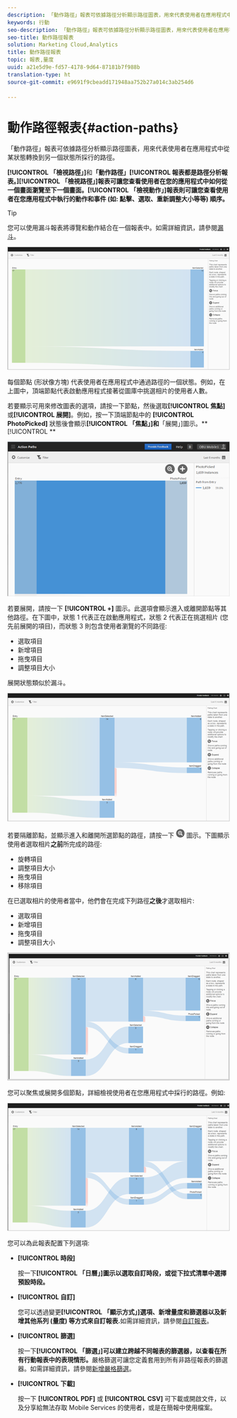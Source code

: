 ```yaml
---
description: 「動作路徑」報表可依據路徑分析顯示路徑圖表，用來代表使用者在應用程式中從某狀態轉換到另一個狀態所採行的路徑。
keywords: 行動
seo-description: 「動作路徑」報表可依據路徑分析顯示路徑圖表，用來代表使用者在應用程式中從某狀態轉換到另一個狀態所採行的路徑。
seo-title: 動作路徑報表
solution: Marketing Cloud,Analytics
title: 動作路徑報表
topic: 報表,量度
uuid: a21e5d9e-fd57-4178-9d64-87181b7f988b
translation-type: ht
source-git-commit: e9691f9cbeadd171948aa752b27a014c3ab254d6

---
```



# 動作路徑報表{#action-paths}

「動作路徑」報表可依據路徑分析顯示路徑圖表，用來代表使用者在應用程式中從某狀態轉換到另一個狀態所採行的路徑。

**[!UICONTROL 「檢視路徑」]**&#x200B;和&#x200B;**「動作路徑」[!UICONTROL 報表都是路徑分析報表。]****[!UICONTROL 「檢視路徑」]報表可讓您查看使用者在您的應用程式中如何從一個畫面瀏覽至下一個畫面。****[!UICONTROL 「檢視動作」]報表則可讓您查看使用者在您應用程式中執行的動作和事件 (如: 點擊、選取、重新調整大小等等) 順序。**

>[!TIP]
>
>您可以使用漏斗報表將導覽和動作結合在一個報表中。如需詳細資訊，請參閱[漏斗](/help/using/usage/reports-funnel.md)。

![](assets/action_paths.png)

每個節點 (形狀像方塊) 代表使用者在應用程式中通過路徑的一個狀態。例如，在上圖中，頂端節點代表啟動應用程式接著從圖庫中挑選相片的使用者人數。

若要顯示可用來修改圖表的選項，請按一下節點，然後選取&#x200B;**[!UICONTROL 焦點]**&#x200B;或&#x200B;**[!UICONTROL 展開]**。例如，按一下頂端節點中的 **[!UICONTROL PhotoPicked]** 狀態後會顯示&#x200B;**[!UICONTROL 「焦點」]和**「展開」]圖示。**[!UICONTROL **

![](assets/action_paths_icons.png)

若要展開，請按一下 **[!UICONTROL +]** 圖示。此選項會顯示進入或離開節點等其他路徑。在下圖中，狀態 1 代表正在啟動應用程式，狀態 2 代表正在挑選相片 (您先前展開的項目)，而狀態 3 則包含使用者瀏覽的不同路徑:

* 選取項目
* 新增項目
* 拖曳項目
* 調整項目大小

展開狀態類似於漏斗。

![動作路徑擴展](assets/action_paths_expand.png)

若要隔離節點，並顯示進入和離開所選節點的路徑，請按一下 ![焦點圖示](assets/icon_focus.png) 圖示。下圖顯示使用者選取相片&#x200B;**之前**&#x200B;所完成的路徑:

* 旋轉項目
* 調整項目大小
* 拖曳項目
* 移除項目

在已選取相片的使用者當中，他們會在完成下列路徑&#x200B;**之後**&#x200B;才選取相片:

* 選取項目
* 新增項目
* 拖曳項目
* 調整項目大小

![動作路徑焦點](assets/action_paths_focus.png)

您可以聚焦或展開多個節點，詳細檢視使用者在您應用程式中採行的路徑。例如:

![動作多路徑](assets/action_paths_mult.png)

您可以為此報表配置下列選項:

* **[!UICONTROL 時段]**

   按一下&#x200B;**[!UICONTROL 「日曆」]圖示以選取自訂時段，或從下拉式清單中選擇預設時段。**

* **[!UICONTROL 自訂]**

   您可以透過變更&#x200B;**[!UICONTROL 「顯示方式」]選項、新增量度和篩選器以及新增其他系列 (量度) 等方式來自訂報表.**&#x200B;如需詳細資訊，請參閱[自訂報表](/help/using/usage/reports-customize/reports-customize.md)。

* **[!UICONTROL 篩選]**

   按一下&#x200B;**[!UICONTROL 「篩選」]可以建立跨越不同報表的篩選器，以查看在所有行動報表中的表現情形。**&#x200B;嚴格篩選可讓您定義套用到所有非路徑報表的篩選器。如需詳細資訊，請參閱[新增嚴格篩選](/help/using/usage/reports-customize/t-sticky-filter.md)。

* **[!UICONTROL 下載]**

   按一下 **[!UICONTROL PDF]** 或 **[!UICONTROL CSV]** 可下載或開啟文件，以及分享給無法存取 Mobile Services 的使用者，或是在簡報中使用檔案。